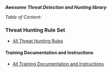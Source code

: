 ***Awesome Threat Detection and Hunting library***


*Table of Content:*

### Threat Hunting Rule Set
- [All Threat Hunting Rules](https://threat-hunting.github.io/Awesome-ThreatHunting/Threat%20Hunting%20Rule%20Set)

#### Training Documentation and Instructions
- [All Training Documentation and Instructions](https://threat-hunting.github.io/Awesome-ThreatHunting/Training%20Documentation%20and%20Instructions/)



